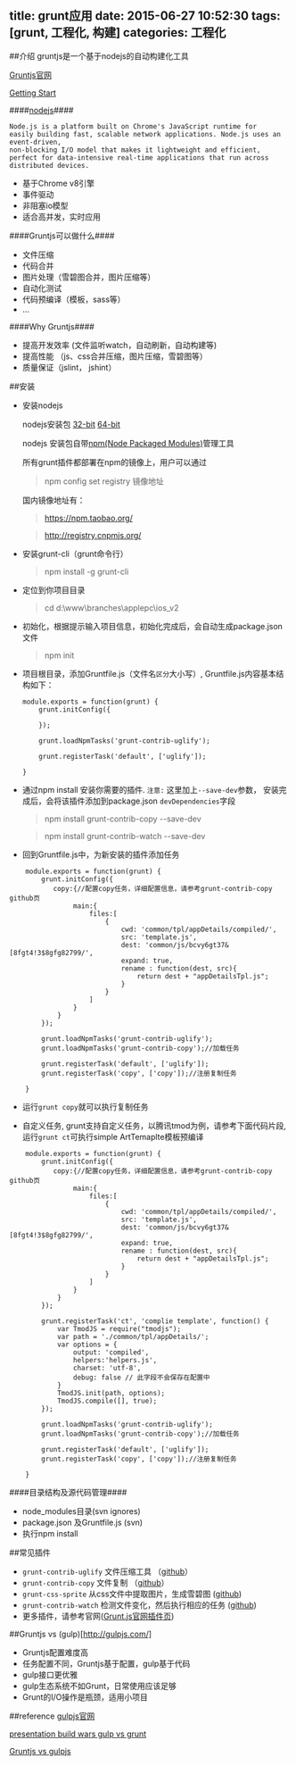 title: grunt应用
date: 2015-06-27 10:52:30
tags: [grunt, 工程化, 构建]
categories: 工程化
---
##介绍
gruntjs是一个基于nodejs的自动构建化工具

[Gruntjs官网](http://gruntjs.com/)

[Getting Start](http://gruntjs.com/getting-started)

####[nodejs](http://nodejs.org/)####

```
Node.js is a platform built on Chrome's JavaScript runtime for
easily building fast, scalable network applications. Node.js uses an event-driven,
non-blocking I/O model that makes it lightweight and efficient,
perfect for data-intensive real-time applications that run across distributed devices.
```

* 基于Chrome v8引擎
* 事件驱动
* 非阻塞io模型
* 适合高并发，实时应用

####Gruntjs可以做什么####

* 文件压缩
* 代码合并
* 图片处理（雪碧图合并，图片压缩等）
* 自动化测试
* 代码预编译（模板，sass等）
* ...

####Why Gruntjs####

* 提高开发效率 (文件监听watch，自动刷新，自动构建等)
* 提高性能 （js、css合并压缩，图片压缩，雪碧图等）
* 质量保证（jslint， jshint）


##安装
* 安装nodejs

  nodejs安装包
  [32-bit](http://nodejs.org/dist/v0.10.28/node-v0.10.28-x86.msi)
  [64-bit](http://nodejs.org/dist/v0.10.28/x64/node-v0.10.28-x64.msi)

  nodejs 安装包自带[npm(Node Packaged Modules)](https://www.npmjs.org/)管理工具

  所有grunt插件都部署在npm的镜像上，用户可以通过
    > npm config set registry 镜像地址

  国内镜像地址有：
  > https://npm.taobao.org/

  > http://registry.cnpmjs.org/


* 安装grunt-cli（grunt命令行）
    >npm install -g grunt-cli

* 定位到你项目目录
    > cd d:\www\branches\applepc\ios_v2

* 初始化，根据提示输入项目信息，初始化完成后，会自动生成package.json文件
    > npm init

* 项目根目录，添加Gruntfile.js（文件名`区分`大小写）, Gruntfile.js内容基本结构如下：
    ```
    module.exports = function(grunt) {
        grunt.initConfig({

        });

        grunt.loadNpmTasks('grunt-contrib-uglify');

        grunt.registerTask('default', ['uglify']);

    }
    ```


* 通过npm install 安装你需要的插件. `注意:` 这里加上`--save-dev`参数，
安装完成后，会将该插件添加到package.json `devDependencies`字段

    >npm install grunt-contrib-copy --save-dev

    >npm install grunt-contrib-watch --save-dev

* 回到Gruntfile.js中，为新安装的插件添加任务
```
    module.exports = function(grunt) {
        grunt.initConfig({
           copy:{//配置copy任务，详细配置信息，请参考grunt-contrib-copy github页
                main:{
                    files:[
                        {
                            cwd: 'common/tpl/appDetails/compiled/',
                            src: 'template.js',
                            dest: 'common/js/bcvy6gt37&[8fgt4!3$8gfg82799/',
                            expand: true,
                            rename : function(dest, src){
                                return dest + "appDetailsTpl.js";
                            }
                        }
                    ]
                }
            }
        });

        grunt.loadNpmTasks('grunt-contrib-uglify');
        grunt.loadNpmTasks('grunt-contrib-copy');//加载任务

        grunt.registerTask('default', ['uglify']);
        grunt.registerTask('copy', ['copy']);//注册复制任务

    }
```

* 运行`grunt copy`就可以执行复制任务

* 自定义任务, grunt支持自定义任务，以腾讯tmod为例，请参考下面代码片段, 运行`grunt ct`可执行simple ArtTemaplte模板预编译
```
    module.exports = function(grunt) {
        grunt.initConfig({
           copy:{//配置copy任务，详细配置信息，请参考grunt-contrib-copy github页
                main:{
                    files:[
                        {
                            cwd: 'common/tpl/appDetails/compiled/',
                            src: 'template.js',
                            dest: 'common/js/bcvy6gt37&[8fgt4!3$8gfg82799/',
                            expand: true,
                            rename : function(dest, src){
                                return dest + "appDetailsTpl.js";
                            }
                        }
                    ]
                }
            }
        });

        grunt.registerTask('ct', 'complie template', function() {
            var TmodJS = require("tmodjs");
            var path = './common/tpl/appDetails/';
            var options = {
                output: 'compiled',
                helpers:'helpers.js',
                charset: 'utf-8',
                debug: false // 此字段不会保存在配置中
            }
            TmodJS.init(path, options);
            TmodJS.compile([], true);
        });

        grunt.loadNpmTasks('grunt-contrib-uglify');
        grunt.loadNpmTasks('grunt-contrib-copy');//加载任务

        grunt.registerTask('default', ['uglify']);
        grunt.registerTask('copy', ['copy']);//注册复制任务

    }
```

####目录结构及源代码管理####

* node_modules目录(svn ignores)
* package.json 及Gruntfile.js (svn)
* 执行npm install

##常见插件

* `grunt-contrib-uglify` 文件压缩工具 （[github](https://github.com/gruntjs/grunt-contrib-uglify)）
* `grunt-contrib-copy` 文件复制  （[github](https://github.com/gruntjs/grunt-contrib-copy)）
* `grunt-css-sprite` 从css文件中提取图片，生成雪碧图 ([github](https://github.com/laoshu133/grunt-css-sprite))
* `grunt-contrib-watch` 检测文件变化，然后执行相应的任务 ([github](https://github.com/gruntjs/grunt-contrib-copy))
* 更多插件，请参考官网([Grunt.js官网插件页](http://gruntjs.com/plugins))


##Gruntjs vs (gulp)[http://gulpjs.com/]

* Gruntjs配置难度高
* 任务配置不同，Gruntjs基于配置，gulp基于代码
* gulp接口更优雅
* gulp生态系统不如Grunt，日常使用应该足够
* Grunt的I/O操作是瓶颈，适用小项目


##reference
[gulpjs官网](http://gulpjs.com/)

[presentation build wars gulp vs grunt](http://markdalgleish.github.io/presentation-build-wars-gulp-vs-grunt/)

[Gruntjs vs gulpjs](http://jaysoo.ca/2014/01/27/gruntjs-vs-gulpjs/)
